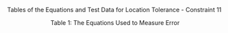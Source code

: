 Tables of the Equations and Test Data for Location Tolerance - Constraint 11
<br />

<div align="center">
Table 1: The Equations Used to Measure Error
</div>
